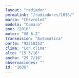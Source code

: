 ```yaml
---
layout: "radiador"
permalink: "/radiadores/1036/"
marca: "Chevrolet"
modelo: "Camaro"
ano: "2010"
motor: "V8 6.2"
transmision: "Automática"
parte: "92218352"
clima: "Con clima"
alto: "15 3/16"
ancho: "29 7/16"
observaciones: ""
id: "1036"
---
```


